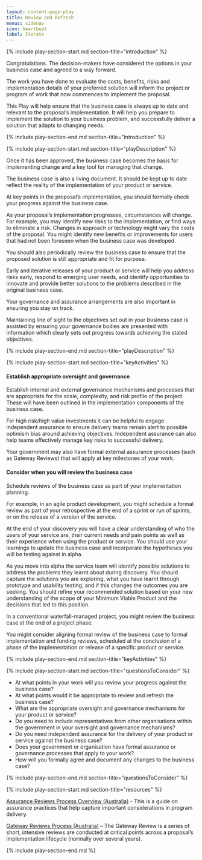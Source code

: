 ```yaml
---
layout: content-page-play
title: Review and Refresh
menus: sidenav
icon: heartbeat
label: Iterate
---
```

<!--start include wraps the section in starting HTML for styling purposes -->
{% include play-section-start.md section-title="introduction" %}

<p>Congratulations. The decision-makers have considered the options in your business case and agreed to a way forward.</p>

<p>The work you have done to evaluate the costs, benefits, risks and implementation details of your preferred solution will inform the project or program of work that now commences to implement the proposal.</p>

<p>This Play will help ensure that the business case is always up to date and relevant to the proposal&rsquo;s implementation. It will help you prepare to implement the solution to your business problem, and successfully deliver a solution that adapts to changing needs.</p>
<!--end include -->
{% include play-section-end.md section-title="introduction" %}



<!--start include wraps the section in starting HTML for styling purposes -->
{% include play-section-start.md section-title="playDescription" %}

<p>Once it has been approved, the business case becomes the basis for implementing change and a key tool for managing that change.</p>
<p>The business case is also a living document. It should be kept up to date reflect the reality of the implementation of your product or service.</p>
<p>At key points in the proposal&rsquo;s implementation, you should formally check your progress against the business case.</p>
<p>As your proposal&rsquo;s implementation progresses, circumstances will change. For example, you may identify new risks to the implementation, or find ways to eliminate a risk. Changes in approach or technology might vary the costs of the proposal. You might identify new benefits or improvements for users that had not been foreseen when the business case was developed.</p>
<p>You should also periodically review the business case to ensure that the proposed solution is still appropriate and fit for purpose.</p>
<p>Early and iterative releases of your product or service will help you address risks early, respond to emerging user needs, and identify opportunities to innovate and provide better solutions to the problems described in the original business case.</p>
<p>Your governance and assurance arrangements are also important in ensuring you stay on track.</p>
<p>Maintaining line of sight to the objectives set out in your business case is assisted by ensuring your governance bodies are presented with information which clearly sets out progress towards achieving the stated objectives.</p>
<!--end include -->
{% include play-section-end.md section-title="playDescription" %}



<!--start include wraps the section in starting HTML for styling purposes -->
{% include play-section-start.md section-title="keyActivities" %}
<h4>Establish appropriate oversight and governance</h4>
<p>Establish internal and external governance mechanisms and processes that are appropriate for the scale, complexity, and risk profile of the project. These will have been outlined in the implementation components of the business case.</p>
<p>For high risk/high value investments it can be helpful to engage independent assurance to ensure delivery teams remain alert to possible optimism bias around achieving objectives. Independent assurance can also help teams effectively manage key risks to successful delivery.</p>
<p>Your government may also have formal external assurance processes (such as Gateway Reviews) that will apply at key milestones of your work.</p>
<h4>Consider when you will review the business case</h4>
<p>Schedule reviews of the business case as part of your implementation planning.</p>
<p>For example, in an agile product development, you might schedule a formal review as part of your retrospective at the end of a sprint or run of sprints, or on the release of a version of the service.</p>
<p>At the end of your discovery you will have a clear understanding of who the users of your service are, their current needs and pain points as well as their experience when using the product or service. You should use your learnings to update the business case and incorporate the hypotheses you will be testing against in alpha.</p>
<p>As you move into alpha the service team will identify possible solutions to address the problems they learnt about during discovery. You should capture the solutions you are exploring, what you have learnt through prototype and usability testing, and if this changes the outcomes you are seeking. You should refine your recommended solution based on your new understanding of the scope of your Minimum Viable Product and the decisions that led to this position.</p>
<p>In a conventional waterfall-managed project, you might review the business case at the end of a project phase.</p>
<p>You might consider aligning formal review of the business case to formal implementation and funding reviews, scheduled at the conclusion of a phase of the implementation or release of a specific product or service.</p>
<!--end include -->
{% include play-section-end.md section-title="keyActivities" %}




<!--start include wraps the section in starting HTML for styling purposes -->
{% include play-section-start.md section-title="questionsToConsider" %}
<ul>
<li>At what points in your work will you review your progress against the business case?</li>
<li>At what points would it be appropriate to review and refresh the business case?</li>
<li>What are the appropriate oversight and governance mechanisms for your product or service?</li>
<li>Do you need to include representatives from other organisations within the government in your oversight and governance mechanisms?</li>
<li>Do you need independent assurance for the delivery of your product or service against the business case?</li>
<li>Does your government or organisation have formal assurance or governance processes that apply to your work?</li>
<li>How will you formally agree and document any changes to the business case?</li>
</ul>
<!--end include -->
{% include play-section-end.md section-title="questionsToConsider" %}




<!--start include wraps the section in starting HTML for styling purposes -->
{% include play-section-start.md section-title="resources" %}
<p><a href="https://www.finance.gov.au/government/assurance-reviews-risk-assessment/assurance-reviews-process-overview">Assurance Reviews Process Overview (Australia)</a> - This is a guide on assurance practices that help capture important considerations in program delivery.</p>
<p><a href="https://www.finance.gov.au/government/assurance-reviews-risk-assessment/gateway-reviews-process">Gateway Reviews Process (Australia)</a> &ndash; The Gateway Review is a series of short, intensive reviews are conducted at critical points across a proposal&rsquo;s implementation lifecycle (normally over several years).</p>
<!--end include -->
{% include play-section-end.md %}